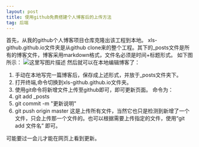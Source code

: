 ```yaml
---
layout: post
title: 使用github免费搭建个人博客后的上传方法
tag: 后端
---
```


首先，从我的github个人博客项目仓库克隆出该工程到本地。 
xls-github.github.io文件夹是从github clone来的整个工程。其下的_posts文件是所有的博客文件，博客采用markdown格式，文件名必须是时间+标题形式。 
如下图所示：
![这里写图片描述](https://img-blog.csdn.net/20180414145043620?watermark/2/text/aHR0cHM6Ly9ibG9nLmNzZG4ubmV0L3FxXzI3OTI4NTg1/font/5a6L5L2T/fontsize/400/fill/I0JBQkFCMA==/dissolve/70)
然后就可以在本地编辑博客了：

1. 手动在本地写完一篇博客后，保存成上述形式，并放于_posts文件夹下。
2. 打开终端,命令切换到xls-github.github.io文件夹。
3. 使用git命令将新增文件上传至github即可，即可更新页面。
命令为：
1. git add _posts
2. git commit -m "更新说明"
3. git push origin master
这是上传所有文件，当然它也只是检测到新增了一个文件，只会上传那一个文件的。也可以根据需要上传指定的文件，使用“git add 文件名” 即可。

可能要过一会儿才能在网页上看到更新。
